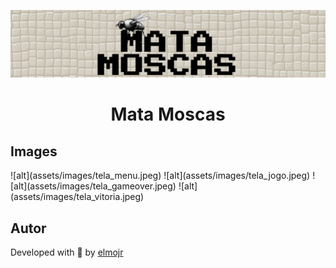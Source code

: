 ![Titulo](assets/images/titulo.jpeg)

<h1 align="center"> Mata Moscas </h1>


<h2 id="images" >Images</h2>
![alt](assets/images/tela_menu.jpeg)
![alt](assets/images/tela_jogo.jpeg)
![alt](assets/images/tela_gameover.jpeg)
![alt](assets/images/tela_vitoria.jpeg)

<h2 id="autor" >Autor</h2>

Developed with 💛 by [elmojr](https://elmojr.tech)